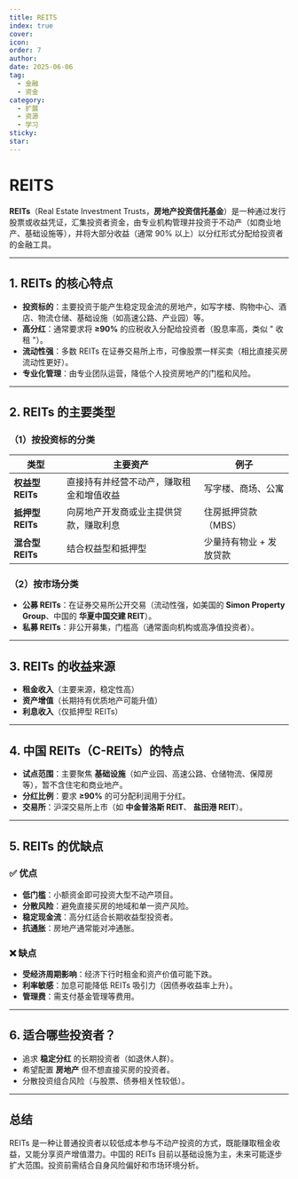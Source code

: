 ```yaml
---
title: REITS
index: true
cover: 
icon: 
order: 7
author: 
date: 2025-06-06
tag:
  - 金融
  - 资金
category:
  - 扩展
  - 资源
  - 学习
sticky: 
star: 
---
```


# REITS

**REITs**（Real Estate Investment Trusts，**房地产投资信托基金**）是一种通过发行股票或收益凭证，汇集投资者资金，由专业机构管理并投资于不动产（如商业地产、基础设施等），并将大部分收益（通常 90% 以上）以分红形式分配给投资者的金融工具。

---

## **1. REITs 的核心特点**

- **投资标的**：主要投资于能产生稳定现金流的房地产，如写字楼、购物中心、酒店、物流仓储、基础设施（如高速公路、产业园）等。
- **高分红**：通常要求将 **≥90%** 的应税收入分配给投资者（股息率高，类似 " 收租 "）。
- **流动性强**：多数 REITs 在证券交易所上市，可像股票一样买卖（相比直接买房流动性更好）。
- **专业化管理**：由专业团队运营，降低个人投资房地产的门槛和风险。

---

## **2. REITs 的主要类型**

### **（1）按投资标的分类**

|类型|主要资产|例子|
|---|---|---|
|**权益型 REITs**|直接持有并经营不动产，赚取租金和增值收益|写字楼、商场、公寓|
|**抵押型 REITs**|向房地产开发商或业主提供贷款，赚取利息|住房抵押贷款（MBS）|
|**混合型 REITs**|结合权益型和抵押型|少量持有物业 + 发放贷款|

### **（2）按市场分类**

- **公募 REITs**：在证券交易所公开交易（流动性强，如美国的 **Simon Property Group**、中国的 **华夏中国交建 REIT**）。
- **私募 REITs**：非公开募集，门槛高（通常面向机构或高净值投资者）。

---

## **3. REITs 的收益来源**

- **租金收入**（主要来源，稳定性高）
- **资产增值**（长期持有优质地产可能升值）
- **利息收入**（仅抵押型 REITs）

---

## **4. 中国 REITs（C-REITs）的特点**

- **试点范围**：主要聚焦 **基础设施**（如产业园、高速公路、仓储物流、保障房等），暂不含住宅和商业地产。
- **分红比例**：要求 **≥90%** 的可分配利润用于分红。
- **交易所**：沪深交易所上市（如 **中金普洛斯 REIT**、 **盐田港 REIT**）。

---

## **5. REITs 的优缺点**

### **✅ 优点**

- **低门槛**：小额资金即可投资大型不动产项目。
- **分散风险**：避免直接买房的地域和单一资产风险。
- **稳定现金流**：高分红适合长期收益型投资者。
- **抗通胀**：房地产通常能对冲通胀。

### **❌ 缺点**

- **受经济周期影响**：经济下行时租金和资产价值可能下跌。
- **利率敏感**：加息可能降低 REITs 吸引力（因债券收益率上升）。
- **管理费**：需支付基金管理等费用。

---

## **6. 适合哪些投资者？**

- 追求 **稳定分红** 的长期投资者（如退休人群）。
- 希望配置 **房地产** 但不想直接买房的投资者。
- 分散投资组合风险（与股票、债券相关性较低）。

---

## **总结**

REITs 是一种让普通投资者以较低成本参与不动产投资的方式，既能赚取租金收益，又能分享资产增值潜力。中国的 REITs 目前以基础设施为主，未来可能逐步扩大范围。投资前需结合自身风险偏好和市场环境分析。
